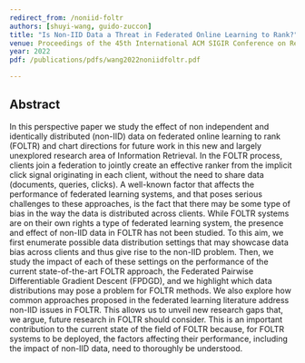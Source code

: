 ```yaml
---
redirect_from: /noniid-foltr
authors: [shuyi-wang, guido-zuccon]
title: "Is Non-IID Data a Threat in Federated Online Learning to Rank?"
venue: Proceedings of the 45th International ACM SIGIR Conference on Research and Development in Information Retrieval (SIGIR '22)
year: 2022
pdf: /publications/pdfs/wang2022noniidfoltr.pdf

---
```


## Abstract

In this perspective paper we study the effect of non independent and identically distributed (non-IID) data on federated online learning to rank (FOLTR) and chart directions for future work in this new and largely unexplored research area of Information Retrieval.  In the FOLTR process, clients join a federation to jointly create an effective ranker from the implicit click signal originating in each client, without the need to share data (documents, queries, clicks). A well-known factor that affects the performance of federated learning systems, and that poses serious challenges to these approaches, is the fact that there may be some type of bias in the way the data is distributed across clients. While FOLTR systems are on their own rights a type of federated learning system, the presence and effect of non-IID data in FOLTR has not been studied. To this aim, we first enumerate possible data distribution settings that may showcase data bias across clients and thus give rise to the non-IID problem. Then, we study the impact of each of these settings on the performance of the current state-of-the-art FOLTR approach, the Federated Pairwise Differentiable Gradient Descent (FPDGD), and we highlight which data distributions may pose a problem for FOLTR methods. We also explore how common approaches proposed in the federated learning literature address non-IID issues in FOLTR. This allows us to unveil new research gaps that, we argue, future research in FOLTR should consider. This is an important contribution to the current state of the field of FOLTR because, for FOLTR systems to be deployed, the factors affecting their performance, including the impact of non-IID data, need to thoroughly be understood.
